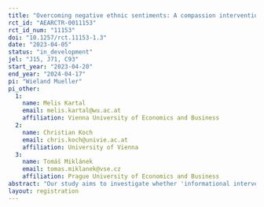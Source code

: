 ```yaml
---
title: "Overcoming negative ethnic sentiments: A compassion intervention"
rct_id: "AEARCTR-0011153"
rct_id_num: "11153"
doi: "10.1257/rct.11153-1.3"
date: "2023-04-05"
status: "in_development"
jel: "J15, J71, C93"
start_year: "2023-04-20"
end_year: "2024-04-17"
pi: "Wieland Mueller"
pi_other:
  1:
    name: Melis Kartal
    email: melis.kartal@wu.ac.at
    affiliation: Vienna University of Economics and Business
  2:
    name: Christian Koch
    email: chris.koch@univie.ac.at
    affiliation: University of Vienna
  3:
    name: Tomáš Miklánek
    email: tomas.miklanek@vse.cz
    affiliation: Prague University of Economics and Business
abstract: "Our study aims to investigate whether 'informational interventions' can help reduce anti-minority sentiments. Specifically, we will conduct an online survey in the Czech Republic. The Roma community in the Czech Republic continues to be one of the most marginalized and discriminated against groups worldwide.  Initially, we elicit people's attitudes towards the Roma community. Some participants are then shown a video portraying the fictional life story of a Roma girl, aimed at evoking compassion. Finally, we assess participants' willingness to support the Roma community using self-reported and behavioral measures."
layout: registration
---
```


